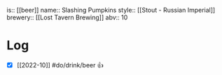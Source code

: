 is:: [[beer]]
name:: Slashing Pumpkins
style:: [[Stout - Russian Imperial]]
brewery:: [[Lost Tavern Brewing]]
abv:: 10

# Log
- [x] [[2022-10]] #do/drink/beer 👍